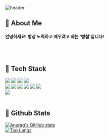 <div>
  
  <!--Header-->
  ![header](https://capsule-render.vercel.app/api?type=waving&color=gradient&height=300&section=header&text=HELLO%20WORLD%20%F0%9F%A4%97)
  
</div>

<div>
  <!--Body-->
  
  ## 👀 About Me
  #### 안녕하세요! 항상 노력하고 배우려고 하는 '병철'입니다!
  <br/>
  <br/>
  
  ## 🧱 Tech Stack 
  <!--JavaScript-->
  <img src="https://img.shields.io/badge/JavaScript-F7DF1E?style=flat-square&logo=JavaScript&logoColor=white"/>
  <!--HTML5-->
  <img src="https://img.shields.io/badge/HTML5-E34F26?style=flat-square&logo=HTML5&logoColor=white"/>
  <!--CSS-->
  <img src="https://img.shields.io/badge/CSS3-1572B6?style=flat-square&logo=CSS3&logoColor=white"/>
  <!--React-->
  <img src="https://img.shields.io/badge/React-61DAFB?style=flat-square&logo=React&logoColor=white"/>  <br/> 
  
  <!--Java-->
  <img src="https://img.shields.io/badge/java-007396?style=flat-square&logo=java&logoColor=white"/>
  <!--Node.js-->
  <img src="https://img.shields.io/badge/Node.js-5FA04E?style=flat-square&logo=Node.js&logoColor=white"/>
  <!--Spring-->
  <img src="https://img.shields.io/badge/Spring-6DB33F?style=flat-square&logo=Spring&logoColor=white"/>
  <!--Spring Boot-->
  <img src="https://img.shields.io/badge/SpringBoot-6DB33F?style=flat-square&logo=SpringBoot&logoColor=white"/>
  <!--MongoDB-->
  <img src="https://img.shields.io/badge/MongoDB-47A248?style=flat-square&logo=MongoDB&logoColor=white"/>
  <!--Oracle-->
  <img src="https://img.shields.io/badge/ORACLE-F80000?style=flat-square&logo=oracle&logoColor=white"/>
  <br/>
  <!--GitHub-->
  <img src="https://img.shields.io/badge/GitHub-181717?style=flat-square&logo=GitHub&logoColor=white"/>
  <br/>
  <br/>
  

  

  
  ## 🤔 Github Stats
  [![Anurag's GitHub stats](https://github-readme-stats.vercel.app/api?username=JJJbc)](https://github.com/anuraghazra/github-readme-stats)
  <br/>
  [![Top Langs](https://github-readme-stats.vercel.app/api/top-langs/?username=JJJbc)](https://github.com/anuraghazra/github-readme-stats)
  
</div>

<!--
**JJJbc** is a ✨ _special_ ✨ repository because its `README.md` (this file) appears on your GitHub profile.

Here are some ideas to get you started:
- Hi there 👋
- 🔭 I’m currently working on ...
- 🌱 I’m currently learning ...
- 👯 I’m looking to collaborate on ...
- 🤔 I’m looking for help with ...
- 💬 Ask me about ...
- 📫 How to reach me: ...
- 😄 Pronouns: ...
- ⚡ Fun fact: ...
-->
